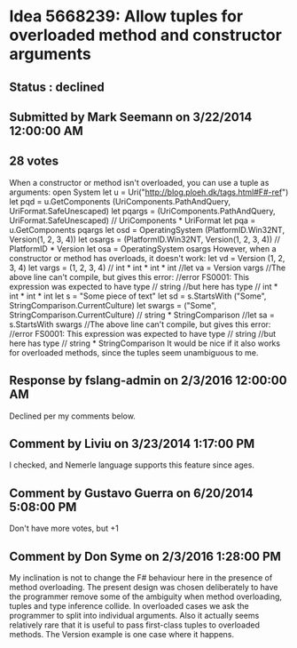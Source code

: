 # Idea 5668239: Allow tuples for overloaded method and constructor arguments #

## Status : declined

## Submitted by Mark Seemann on 3/22/2014 12:00:00 AM

## 28 votes

When a constructor or method isn't overloaded, you can use a tuple as arguments:
open System
let u = Uri("http://blog.ploeh.dk/tags.html#F#-ref")
let pqd = u.GetComponents (UriComponents.PathAndQuery, UriFormat.SafeUnescaped)
let pqargs = (UriComponents.PathAndQuery, UriFormat.SafeUnescaped) // UriComponents * UriFormat
let pqa = u.GetComponents pqargs
let osd = OperatingSystem (PlatformID.Win32NT, Version(1, 2, 3, 4))
let osargs = (PlatformID.Win32NT, Version(1, 2, 3, 4)) // PlatformID * Version
let osa = OperatingSystem osargs
However, when a constructor or method has overloads, it doesn't work:
let vd = Version (1, 2, 3, 4)
let vargs = (1, 2, 3, 4) // int * int * int * int
//let va = Version vargs
//The above line can't compile, but gives this error:
//error FS0001: This expression was expected to have type
// string
//but here has type
// int * int * int * int
let s = "Some piece of text"
let sd = s.StartsWith ("Some", StringComparison.CurrentCulture)
let swargs = ("Some", StringComparison.CurrentCulture) // string * StringComparison
//let sa = s.StartsWith swargs
//The above line can't compile, but gives this error:
//error FS0001: This expression was expected to have type
// string
//but here has type
// string * StringComparison
It would be nice if it also works for overloaded methods, since the tuples seem unambiguous to me.

## Response by fslang-admin on 2/3/2016 12:00:00 AM

Declined per my comments below.


## Comment by Liviu on 3/23/2014 1:17:00 PM

I checked, and Nemerle language supports this feature since ages.

## Comment by Gustavo Guerra on 6/20/2014 5:08:00 PM

Don't have more votes, but +1

## Comment by Don Syme on 2/3/2016 1:28:00 PM

My inclination is not to change the F# behaviour here in the presence of method overloading.
The present design was chosen deliberately to have the programmer remove some of the ambiguity when method overloading, tuples and type inference collide. In overloaded cases we ask the programmer to split into individual arguments.
Also it actually seems relatively rare that it is useful to pass first-class tuples to overloaded methods. The Version example is one case where it happens.
